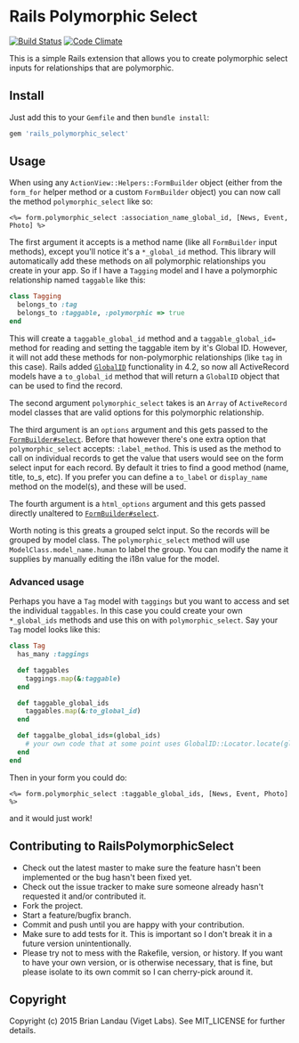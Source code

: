 # Rails Polymorphic Select

[![Build Status](https://travis-ci.org/vigetlabs/rails_polymorphic_select.png?branch=master)](https://travis-ci.org/vigetlabs/rails_polymorphic_select) [![Code Climate](https://codeclimate.com/github/vigetlabs/rails_polymorphic_select.png)](https://codeclimate.com/github/vigetlabs/rails_polymorphic_select)

This is a simple Rails extension that allows you to create polymorphic select inputs for relationships that are polymorphic.

## Install

Just add this to your `Gemfile` and then `bundle install`:

```ruby
gem 'rails_polymorphic_select'
```

## Usage

When using any `ActionView::Helpers::FormBuilder` object (either from the `form_for` helper method or a custom `FormBuilder` object) you can now call the method `polymorphic_select` like so:

```
<%= form.polymorphic_select :association_name_global_id, [News, Event, Photo] %>
```

The first argument it accepts is a method name (like all `FormBuilder` input methods), except you'll notice it's a `*_global_id` method. This library will automatically add these methods on all polymorphic relationships you create in your app. So if I have a `Tagging` model and I have a polymorphic relationship named `taggable` like this:

```ruby
class Tagging
  belongs_to :tag
  belongs_to :taggable, :polymorphic => true
end
```

This will create a `taggable_global_id` method and a `taggable_global_id=` method for reading and setting the taggable item by it's Global ID. However, it will not add these methods for non-polymorphic relationships (like `tag` in this case). Rails added [`GlobalID`](https://github.com/rails/globalid) functionality in 4.2, so now all ActiveRecord models have a `to_global_id` method that will return a `GlobalID` object that can be used to find the record.

The second argument `polymorphic_select` takes is an `Array` of `ActiveRecord` model classes that are valid options for this polymorphic relationship.

The third argument is an `options` argument and this gets passed to the [`FormBuilder#select`](http://api.rubyonrails.org/classes/ActionView/Helpers/FormOptionsHelper.html#method-i-select). Before that however there's one extra option that `polymorphic_select` accepts: `:label_method`. This is used as the method to call on individual records to get the value that users would see on the form select input for each record. By default it tries to find a good method (name, title, to_s, etc). If you prefer you can define a `to_label` or `display_name` method on the model(s), and these will be used.

The fourth argument is a `html_options` argument and this gets passed directly unaltered to [`FormBuilder#select`](http://api.rubyonrails.org/classes/ActionView/Helpers/FormOptionsHelper.html#method-i-select).

Worth noting is this greats a grouped selct input. So the records will be grouped by model class. The `polymorphic_select` method will use `ModelClass.model_name.human` to label the group. You can modify the name it supplies by manually editing the i18n value for the model.


### Advanced usage

Perhaps you have a `Tag` model with `taggings` but you want to access and set the individual `taggables`. In this case you could create your own `*_global_ids` methods and use this on with `polymorphic_select`. Say your `Tag` model looks like this:

```ruby
class Tag
  has_many :taggings

  def taggables
    taggings.map(&:taggable)
  end

  def taggable_global_ids
    taggables.map(&:to_global_id)
  end

  def taggalbe_global_ids=(global_ids)
    # your own code that at some point uses GlobalID::Locator.locate(global_id_value) to set the taggings
  end
end
```

Then in your form you could do:

```
<%= form.polymorphic_select :taggable_global_ids, [News, Event, Photo] %>
```

and it would just work!


## Contributing to RailsPolymorphicSelect

* Check out the latest master to make sure the feature hasn't been implemented or the bug hasn't been fixed yet.
* Check out the issue tracker to make sure someone already hasn't requested it and/or contributed it.
* Fork the project.
* Start a feature/bugfix branch.
* Commit and push until you are happy with your contribution.
* Make sure to add tests for it. This is important so I don't break it in a future version unintentionally.
* Please try not to mess with the Rakefile, version, or history. If you want to have your own version, or is otherwise necessary, that is fine, but please isolate to its own commit so I can cherry-pick around it.

## Copyright

Copyright (c) 2015 Brian Landau (Viget Labs). See MIT_LICENSE for further details.
